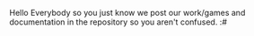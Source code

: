 Hello Everybody so you just know we post our work/games and documentation in the repository so you aren't confused.
:#
